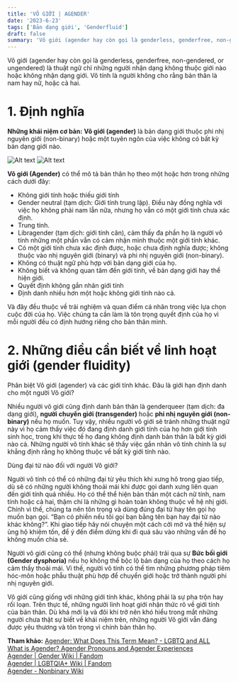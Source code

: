 ```yaml
---
title: 'VÔ GIỚI | AGENDER'
date: '2023-6-23'
tags: ['Bản dạng giới', 'Genderfluid']
draft: false
summary: 'Vô giới (agender hay còn gọi là genderless, genderfree, non-gendered, or ungendered) là thuật ngữ chỉ những người nhận dạng không thuộc giới nào hoặc không nhận dạng giới. Vô tính là người không cho rằng bản thân là nam hay nữ, hoặc cả hai.'
---
```


Vô giới (agender hay còn gọi là genderless, genderfree, non-gendered, or ungendered) là thuật ngữ chỉ những người nhận dạng không thuộc giới nào hoặc không nhận dạng giới. Vô tính là người không cho rằng bản thân là nam hay nữ, hoặc cả hai.

# **1. Định nghĩa**

**Những khái niệm cơ bản:**
**Vô giới (agender)** là bản dạng giới thuộc phi nhị nguyên giới (non-binary) hoặc một tuyên ngôn của việc không có bất kỳ bản dạng giới nào.

![Alt text](/static/images/AGENDER/Agender_pride_flag.png 'Cờ tự hào phổ biến của agender')
![Alt text](/static/images/AGENDER/Agender_symbol.png 'Biểu tượng phổ biến của Vô giới')

**Vô giới (Agender)** có thể mô tả bản thân họ theo một hoặc hơn trong những cách dưới đây:

-   Không giới tính hoặc thiếu giới tính
-   Gender neutral (tạm dịch: Giới tính trung lập). Điều này đồng nghĩa với việc họ không phải nam lẫn nữa, nhưng họ vẫn có một giới tính chưa xác định.
-   Trung tính.
-   Libragender (tạm dịch: giới tính cân), cảm thấy đa phần họ là người vô tính những một phần vẫn có cảm nhận mình thuộc một giới tính khác.
-   Có một giới tính chưa xác định được, hoặc chưa định nghĩa được; không thuộc vào nhị nguyên giới (binary) và phi nhị nguyên giới (non-binary).
-   Không có thuật ngữ phù hợp với bản dạng giới của họ.
-   Không biết và không quan tâm đến giới tính, về bản dạng giới hay thể hiện giới.
-   Quyết định không gắn nhãn giới tính
-   Định danh nhiều hơn một hoặc không giới tính nào cả.

Và đây đều thuộc về trải nghiệm và quan điểm cá nhân trong việc lựa chọn cuộc đời của họ. Việc chúng ta cần làm là tôn trọng quyết định của họ vì mỗi người đều có định hướng riêng cho bản thân mình.

# **2. Những điều cần biết về linh hoạt giới (gender fluidity)**

Phân biệt Vô giới (agender) và các giới tính khác. Đâu là giới hạn định danh cho một người Vô giới?

Nhiều người vô giới cũng định danh bản thân là genderqueer (tạm dịch: đa dạng giới), **người chuyển giới (transgender)** hoặc **phi nhị nguyên giới (non-binary)** nếu họ muốn. Tuy vậy, nhiều người vô giới sẽ tránh những thuật ngữ này vì họ cảm thấy việc đó đang định danh giới tính của họ hơn giới tính sinh học, trong khi thực tế họ đang không định danh bản thân là bất kỳ giới nào cả. Những người vô tính khác sẽ thấy việc gắn nhãn vô tính chính là sự khẳng định rằng họ không thuộc về bất kỳ giới tính nào.

Dùng đại từ nào đối với người Vô giới?

Người vô tính có thể có những đại từ yêu thích khi xưng hô trong giao tiếp, dù sẽ có những người không thoải mái khi được gọi danh xưng liên quan đến giới tính quá nhiều. Họ có thể thể hiện bản thân một cách nữ tính, nam tính hoặc cả hai, thậm chí là những gì hoàn toàn không thuộc về hệ nhị giới. Chính vì thế, chúng ta nên tôn trọng và dùng đúng đại từ hay tên gọi họ muốn bạn gọi. “Bạn có phiền nếu tôi gọi bạn bằng tên bạn hay đại từ nào khác không?”. Khi giao tiếp hãy nói chuyện một cách cởi mở và thể hiện sự ủng hộ khiêm tốn, để ý đến điểm dừng khi đi quá sâu vào những vấn đề họ không muốn chia sẻ.

Người vô giới cũng có thể (nhưng không buộc phải) trải qua sự **Bức bối giới (Gender dysphoria)** nếu họ không thể bộc lộ bản dạng của họ theo cách họ cảm thấy thoải mái. Vì thế, người vô tính có thể tìm những phương pháp tiêm hóc-môn hoặc phẫu thuật phù hợp để chuyển giới hoặc trở thành người phi nhị nguyên giới.

Vô giới cũng giống với những giới tính khác, không phải là sự pha trộn hay rối loạn. Trên thực tế, những người linh hoạt giới nhận thức rõ về giới tính của bản thân. Dù khá mới lạ và đôi khi trở nên khó hiểu trong mắt những người chưa thật sự biết về khái niệm trên, những người Vô giới vẫn đáng được yêu thương và tôn trọng vì chính bản thân họ.

**Tham khảo:**
[Agender: What Does This Term Mean? - LGBTQ and ALL](https://www.lgbtqandall.com/agender-what-does-this-term-mean/)\
[What is Agender? Agender Pronouns and Agender Experiences](gendergp.com)\
[Agender | Gender Wiki | Fandom](https://gender.fandom.com/wiki/Agender)\
[Agender | LGBTQIA+ Wiki | Fandom](https://lgbtqia.fandom.com/wiki/Agender#Gendervoid)\
[Agender - Nonbinary Wiki](miraheze.org)
